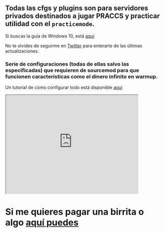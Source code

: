 ## Todas las cfgs y plugins son para servidores privados destinados a jugar PRACCS y practicar utilidad con el `practicemode`.

Si buscas la guía de Windows 10, está [aquí](https://github.com/thinkii/PC)

No te olvides de seguirme en [Twitter](https://twitter.com/thinkiiCS) para enterarte de las últimas actualizaciones.

### Serie de configuraciones (todas de ellas salvo las especificadas) que requieren de sourcemod para que funcionen características como el dinero infinito en warmup.

Un tutorial de cómo configurar todo está disponible [aquí](https://www.youtube.com/watch?v=OLvgXZ_EmOY) 

<iframe width="420" height="315"
	src="https://www.youtube.com/watch?v=OLvgXZ_EmOY?	playlist=tgbNymZ7vqY&loop=1">
</iframe>

# Si me quieres pagar una birrita o algo [aquí puedes](https://www.paypal.me/thinkii)
